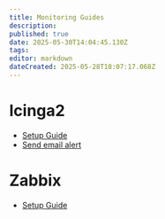 ```yaml
---
title: Monitoring Guides
description: 
published: true
date: 2025-05-30T14:04:45.130Z
tags: 
editor: markdown
dateCreated: 2025-05-28T18:07:17.068Z
---
```


# Icinga2

- [Setup Guide](/monitoring/icinga-setup)
- [Send email alert](/monitoring/icinga-sendmail)

# Zabbix

- [Setup Guide](/monitoring/zabbix-setup)
